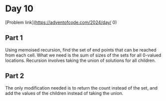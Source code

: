 # Day 10

[Problem link](https://adventofcode.com/2024/day/ 0)

## Part 1

Using memoised recursion, find the set of end points that can be reached from each cell. What we need is the sum of sizes of the sets for all 0-valued locations. Recursion involves taking the union of solutions for all children.

## Part 2

The only modification needed is to return the count instead of the set, and add the values of the children instead of taking the union.
